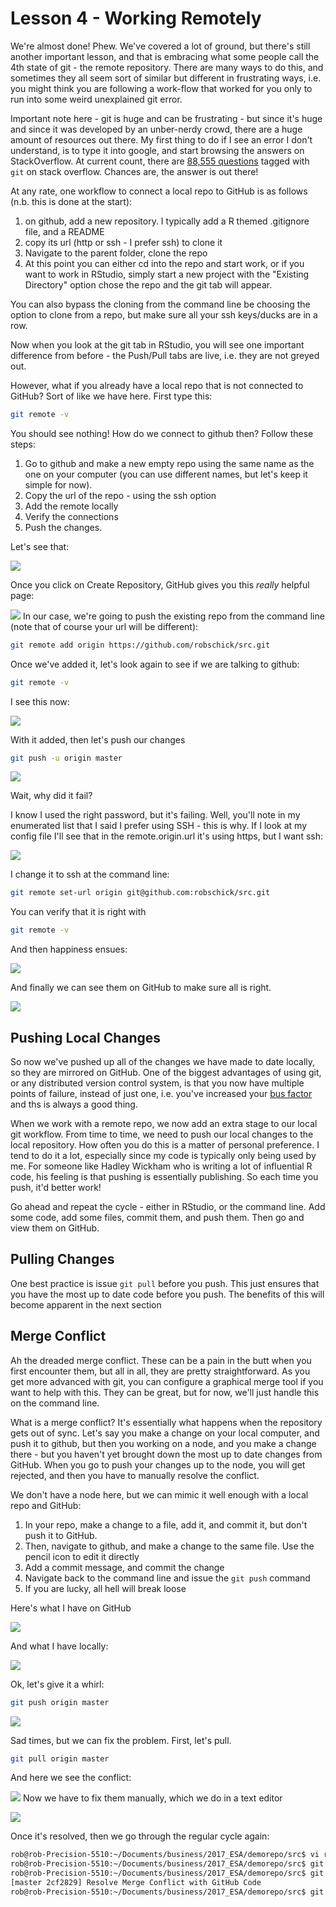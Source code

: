 # Lesson 4 - Working Remotely



We're almost done! Phew. We've covered a lot of ground, but there's still another important lesson, and that is embracing what some people call the 4th state of git - the remote repository. There are many ways to do this, and sometimes they all seem sort of similar but different in frustrating ways, i.e. you might think you are following a work-flow that worked for you only to run into some weird unexplained git error.

Important note here - git is huge and can be frustrating - but since it's huge and since it was developed by an unber-nerdy crowd, there are a huge amount of resources out there. My first thing to do if I see an error I don't understand, is to type it into google, and start browsing the answers on StackOverflow. At current count, there are [88,555 questions](https://stackoverflow.com/questions/tagged/git) tagged with ```git``` on stack overflow. Chances are, the answer is out there!

At any rate, one workflow to connect a local repo to GitHub is as follows (n.b. this is done at the start):

1. on github, add a new repository. I typically add a R themed .gitignore file, and a README
2. copy its url (http or ssh - I prefer ssh) to clone it
3. Navigate to the parent folder, clone the repo
4. At this point you can either cd into the repo and start work, or if you want to work in RStudio, simply start a new project with the "Existing Directory" option chose the repo and the git tab will appear.

You can also bypass the cloning from the command line be choosing the option to clone from a repo, but make sure all your ssh keys/ducks are in a row.

Now when you look at the git tab in RStudio, you will see one important difference from before - the Push/Pull tabs are live, i.e. they are not greyed out.

However, what if you already have a local repo that is not connected to GitHub? Sort of like we have here. First type this:


```bash
git remote -v
```

You should see nothing! How do we connect to github then? Follow these steps:

1. Go to github and make a new empty repo using the same name as the one on your computer (you can use different names, but let's keep it simple for now).
2. Copy the url of the repo - using the ssh option
3. Add the remote locally
4. Verify the connections
5. Push the changes.

Let's see that:

![](images/repo.png)

Once you click on Create Repository, GitHub gives you this _really_ helpful page:

![](images/repoClone.png)
In our case, we're going to push the existing repo from the command line (note that of course your url will be different):


```bash
git remote add origin https://github.com/robschick/src.git
```

Once we've added it, let's look again to see if we are talking to github:


```bash
git remote -v
```

I see this now:

![](images/remote.png)


With it added, then let's push our changes

```bash
git push -u origin master
```



![](images/pushFail.png)

Wait, why did it fail?

I know I used the right password, but it's failing. Well, you'll note in my enumerated list that I said I prefer using SSH - this is why. If I look at my config file I'll see that in the remote.origin.url it's using https, but I want ssh:

![](images/badConfig.png)

I change it to ssh at the command line:


```bash
git remote set-url origin git@github.com:robschick/src.git
```

You can verify that it is right with 


```bash
git remote -v
```

And then happiness ensues:

![](images/goodPush.png)

And finally we can see them on GitHub to make sure all is right.

![](images/pushGitHub.png)

## Pushing Local Changes
So now we've pushed up all of the changes we have made to date locally, so they are mirrored on GitHub. One of the biggest advantages of using git, or any distributed version control system, is that you now have multiple points of failure, instead of just one, i.e. you've increased your [bus factor](https://en.wikipedia.org/wiki/Bus_factor) and ths is always a good thing. 

When we work with a remote repo, we now add an extra stage to our local git workflow. From time to time, we need to push our local changes to the local repository. How often you do this is a matter of personal preference. I tend to do it a lot, especially since my code is typically only being used by me. For someone like Hadley Wickham who is writing a lot of influential R code, his feeling is that pushing is essentially publishing. So each time you push, it'd better work!

Go ahead and repeat the cycle - either in RStudio, or the command line. Add some code, add some files, commit them, and push them. Then go and view them on GitHub.

## Pulling Changes
One best practice is issue ```git pull``` before you push. This just ensures that you have the most up to date code before you push. The benefits of this will become apparent in the next section

## Merge Conflict
Ah the dreaded merge conflict. These can be a pain in the butt when you first encounter them, but all in all, they are pretty straightforward. As you get more advanced with git, you can configure a graphical merge tool if you want to help with this. They can be great, but for now, we'll just handle this on the command line.

What is a merge conflict? It's essentially what happens when the repository gets out of sync. Let's say you make a change on your local computer, and push it to github, but then you working on a node, and you make a change there - but you haven't yet brought down the most up to date changes from GitHub. When you go to push your changes up to the node, you will get rejected, and then you have to manually resolve the conflict. 

We don't have a node here, but we can mimic it well enough with a local repo and GitHub:

1. In your repo, make a change to a file, add it, and commit it, but don't push it to GitHub.
2. Then, navigate to github, and make a change to the same file. Use the pencil icon to edit it directly
3. Add a commit message, and commit the change
4. Navigate back to the command line and issue the ```git push``` command
5. If you are lucky, all hell will break loose

Here's what I have on GitHub

![](images/githubMerge.png)

And what I have locally:

![](images/localMerge.png)

Ok, let's give it a whirl:


```bash
git push origin master
```

![](images/pushFail2.png)

Sad times, but we can fix the problem. First, let's pull.


```bash
git pull origin master
```

And here we see the conflict:

![](images/pullMerge.png)
Now we have to fix them manually, which we do in a text editor

![](images/viMC.png)

Once it's resolved, then we go through the regular cycle again:


```bash
rob@rob-Precision-5510:~/Documents/business/2017_ESA/demorepo/src$ vi readData.R 
rob@rob-Precision-5510:~/Documents/business/2017_ESA/demorepo/src$ git add readData.R 
rob@rob-Precision-5510:~/Documents/business/2017_ESA/demorepo/src$ git commit -m "Resolve Merge Conflict with GitHub Code"
[master 2cf2829] Resolve Merge Conflict with GitHub Code
rob@rob-Precision-5510:~/Documents/business/2017_ESA/demorepo/src$ git push origin master
```

